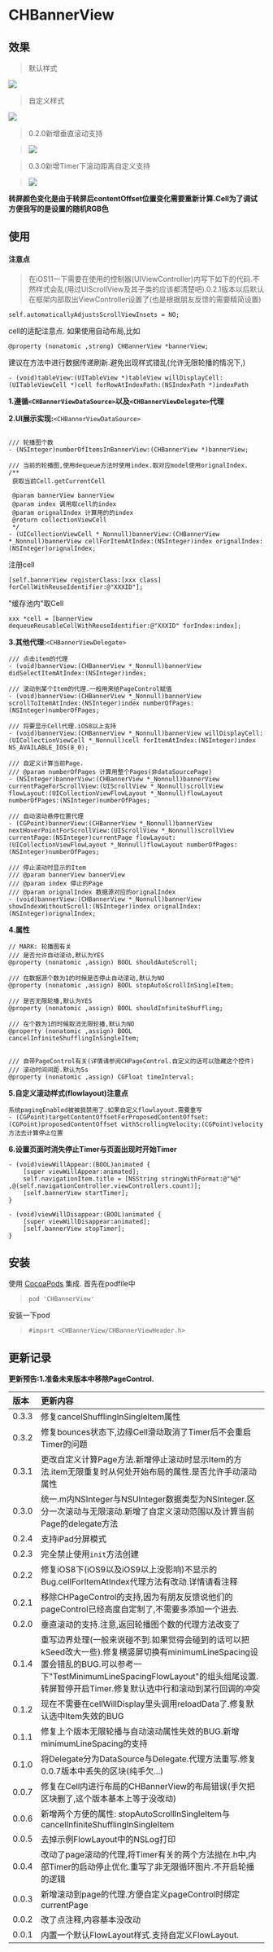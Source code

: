 # CHBannerView

## 效果

> 默认样式

![](./Asset/CHBannerView-%E9%BB%98%E8%AE%A4%E6%A0%B7%E5%BC%8FDemo.gif?raw=true)

> 自定义样式

![](./Asset/CHBannerView-%E8%87%AA%E5%AE%9A%E4%B9%89%E6%A0%B7%E5%BC%8FDemo.gif?raw=true)

> 0.2.0新增垂直滚动支持

>![](./Asset/CHBannerView-VerticalScroll.gif?raw=true)

> 0.3.0新增Timer下滚动距离自定义支持

>![](./Asset/CHBannerView-Demo-iPhone%20X.gif?raw=true)

**转屏颜色变化是由于转屏后contentOffset位置变化需要重新计算.Cell为了调试方便我写的是设置的随机RGB色**

## 使用

#### 注意点

> 在iOS11一下需要在使用的控制器(UIViewController)内写下如下的代码.不然样式会乱(用过UIScrollView及其子类的应该都清楚吧).0.2.1版本以后默认在框架内部取出ViewController设置了(也是根据朋友反馈的需要精简设置)

```
self.automaticallyAdjustsScrollViewInsets = NO;
```

cell的适配注意点.
如果使用自动布局,比如
```
@property (nonatomic ,strong) CHBannerView *bannerView;
```
建议在方法中进行数据传递刷新.避免出现样式错乱(允许无限轮播的情况下,)
```
- (void)tableView:(UITableView *)tableView willDisplayCell:(UITableViewCell *)cell forRowAtIndexPath:(NSIndexPath *)indexPath
```

**1.遵循`<CHBannerViewDataSource>`以及`<CHBannerViewDelegate>`代理**

**2.UI展示实现:**`<CHBannerViewDataSource> `

```

/// 轮播图个数
- (NSInteger)numberOfItemsInBannerView:(CHBannerView *)bannerView;

/// 当前的轮播图,使用dequeue方法时使用index.取对应model使用orignalIndex.
/**
 获取当前Cell.getCurrentCell

 @param bannerView bannerView
 @param index 调用取cell的index
 @param orignalIndex 计算用的的index
 @return collectionViewCell
 */
- (UICollectionViewCell *_Nonnull)bannerView:(CHBannerView *_Nonnull)bannerView cellForItemAtIndex:(NSInteger)index orignalIndex:(NSInteger)orignalIndex;

```

注册cell
```
[self.bannerView registerClass:[xxx class] forCellWithReuseIdentifier:@"XXXID"];
```

"缓存池内"取Cell
```
xxx *cell = [bannerView dequeueReusableCellWithReuseIdentifier:@"XXXID" forIndex:index];
```

**3.其他代理:**`<CHBannerViewDelegate>`

```
/// 点击item的代理
- (void)bannerView:(CHBannerView *_Nonnull)bannerView didSelectItemAtIndex:(NSInteger)index;

/// 滚动到某个Item的代理.一般用来给PageControl赋值
- (void)bannerView:(CHBannerView *_Nonnull)bannerView scrollToItemAtIndex:(NSInteger)index numberOfPages:(NSInteger)numberOfPages;

/// 将要显示Cell代理.iOS8以上支持
- (void)bannerView:(CHBannerView *_Nonnull)bannerView willDisplayCell:(UICollectionViewCell *_Nonnull)cell forItemAtIndex:(NSInteger)index NS_AVAILABLE_IOS(8_0);

/// 自定义计算当前Page.
/// @param numberOfPages 计算用整个Pages(非dataSourcePage)
- (NSInteger)bannerView:(CHBannerView *_Nonnull)bannerView currentPageForScrollView:(UIScrollView *_Nonnull)scrollView flowLayout:(UICollectionViewFlowLayout *_Nonnull)flowLayout numberOfPages:(NSInteger)numberOfPages;

/// 自动滚动悬停位置代理
- (CGPoint)bannerView:(CHBannerView *_Nonnull)bannerView nextHoverPointForScrollView:(UIScrollView *_Nonnull)scrollView currentPage:(NSInteger)currentPage flowLayout:(UICollectionViewFlowLayout *_Nonnull)flowLayout numberOfPages:(NSInteger)numberOfPages;

/// 停止滚动时显示的Item
/// @param bannerView bannerView
/// @param index 停止的Page
/// @param orignalIndex 数据源对应的orignalIndex
- (void)bannerView:(CHBannerView *_Nonnull)bannerView showIndexWithoutScroll:(NSInteger)index orignalIndex:(NSInteger)orignalIndex;

```

**4.属性**

```
// MARK: 轮播图有关
/// 是否允许自动滚动,默认为YES
@property (nonatomic ,assign) BOOL shouldAutoScroll;

/// 在数据源个数为1的时候是否停止自动滚动,默认为NO
@property (nonatomic ,assign) BOOL stopAutoScrollInSingleItem;

/// 是否无限轮播,默认为YES
@property (nonatomic ,assign) BOOL shouldInfiniteShuffling;

/// 在个数为1的时候取消无限轮播,默认为NO
@property (nonatomic ,assign) BOOL cancelInfiniteShufflingInSingleItem;


/// 自带PageControl有关(详情请参阅CHPageControl.自定义的话可以隐藏这个控件)
/// 滚动时间间距.默认为5s
@property (nonatomic ,assign) CGFloat timeInterval;

```

**5.自定义滚动样式(flowlayout)注意点**

```
系统pagingEnabled被被我禁用了.如果自定义flowlayout.需要重写
- (CGPoint)targetContentOffsetForProposedContentOffset:(CGPoint)proposedContentOffset withScrollingVelocity:(CGPoint)velocity
方法去计算停止位置
```

**6.设置页面时消失停止Timer与页面出现时开始Timer**

```
- (void)viewWillAppear:(BOOL)animated {
    [super viewWillAppear:animated];
    self.navigationItem.title = [NSString stringWithFormat:@"%@" ,@(self.navigationController.viewControllers.count)];
    [self.bannerView startTimer];
}

- (void)viewWillDisappear:(BOOL)animated {
    [super viewWillDisappear:animated];
    [self.bannerView stopTimer];
}
```


## 安装

使用 [CocoaPods](http://www.cocoapods.com/) 集成.
首先在podfile中
>`pod 'CHBannerView'`

安装一下pod

>`#import <CHBannerView/CHBannerViewHeader.h>`

## 更新记录

**更新预告:1.准备未来版本中移除PageControl.**

|版本|更新内容|
|:--|:--|
|0.3.3|修复cancelShufflingInSingleItem属性|
|0.3.2|修复bounces状态下,边缘Cell滑动取消了Timer后不会重启Timer的问题|
|0.3.1|更改自定义计算Page方法.新增停止滚动时显示Item的方法.item无限重复时从何处开始布局的属性.是否允许手动滚动属性|
|0.3.0|统一.m内NSInteger与NSUInteger数据类型为NSInteger.区分一次滚动与无限滚动.新增了自定义滚动范围以及计算当前Page的delegate方法|
|0.2.4|支持iPad分屏模式|
|0.2.3|完全禁止使用`init`方法创建|
|0.2.2|修复iOS8下(iOS9以及iOS9以上没影响)不显示的Bug.cellForItemAtIndex代理方法有改动.详情请看注释|
|0.2.1|移除CHPageControl的支持,因为有朋友反馈说他们的pageControl已经高度自定制了,不需要多添加一个进去.|
|0.2.0|垂直滚动的支持.注意,返回轮播图个数的代理方法改变了|
|0.1.4|重写边界处理(一般来说碰不到.如果觉得会碰到的话可以把kSeed改大一些).修复横竖屏切换有minimumLineSpacing设置会错乱的BUG.可以参考一下"TestMinimumLineSpacingFlowLayout"的组头组尾设置.转屏暂停开启Timer.修复默认选中行和滚动到某行回调的冲突|
|0.1.2|现在不需要在cellWillDisplay里头调用reloadData了.修复默认选中Item失效的BUG|
|0.1.1|修复上个版本无限轮播与自动滚动属性失效的BUG.新增minimumLineSpacing的支持|
|0.1.0|将Delegate分为DataSource与Delegate.代理方法重写.修复0.0.7版本中丢失的区块(纯手欠...)|
|0.0.7|修复在Cell内进行布局的CHBannerView的布局错误(手欠把区块删了,这个版本基本上等于没改动)|
|0.0.6|新增两个方便的属性: stopAutoScrollInSingleItem与cancelInfiniteShufflingInSingleItem |
|0.0.5|去掉示例FlowLayout中的NSLog打印|
|0.0.4|改动了page滚动的代理,将Timer有关的两个方法抛在.h中,内部Timer的启动停止优化.重写了非无限循环图片.不开启轮播的逻辑|
|0.0.3|新增滚动到page的代理.方便自定义pageControl时绑定currentPage|
|0.0.2|改了点注释,内容基本没改动|
|0.0.1|内置一个默认FlowLayout样式.支持自定义FlowLayout.|